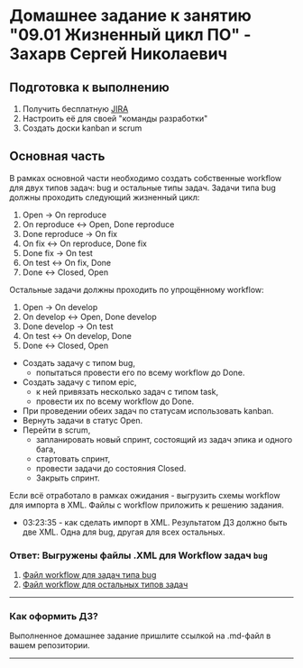 # Домашнее задание к занятию "09.01 Жизненный цикл ПО" - Захарв Сергей Николаевич

## Подготовка к выполнению
1. Получить бесплатную [JIRA](https://www.atlassian.com/ru/software/jira/free)
2. Настроить её для своей "команды разработки"
3. Создать доски kanban и scrum

## Основная часть
В рамках основной части необходимо создать собственные workflow для двух типов задач: bug и остальные типы задач. Задачи типа bug должны проходить следующий жизненный цикл:
1. Open -> On reproduce
2. On reproduce <-> Open, Done reproduce
3. Done reproduce -> On fix
4. On fix <-> On reproduce, Done fix
5. Done fix -> On test
6. On test <-> On fix, Done
7. Done <-> Closed, Open

Остальные задачи должны проходить по упрощённому workflow:
1. Open -> On develop
2. On develop <-> Open, Done develop
3. Done develop -> On test
4. On test <-> On develop, Done
5. Done <-> Closed, Open

* Создать задачу с типом bug, 
  - попытаться провести его по всему workflow до Done. 
* Создать задачу с типом epic, 
  - к ней привязать несколько задач с типом task, 
  - провести их по всему workflow до Done. 
* При проведении обеих задач по статусам использовать kanban. 
* Вернуть задачи в статус Open.
* Перейти в scrum, 
  - запланировать новый спринт, состоящий из задач эпика и одного бага, 
  - стартовать спринт, 
  - провести задачи до состояния Closed. 
  - Закрыть спринт.

Если всё отработало в рамках ожидания - выгрузить схемы workflow для импорта в XML. Файлы с workflow приложить к решению задания.
- 03:23:35 - как сделать импорт в XML. Результатом ДЗ должно быть две XML. Одна для bug, другая для всех остальных.

### Ответ: Выгружены файлы .XML для Workflow задач `bug`

1. [Файл workflow для задач типа bug](/09-ci-01-intro/Files/For_ZSN-1_onl_bug.xml)
2. [Файл workflow для остальных типов задач](/09-ci-01-intro/Files/For_ZSN-1_only-other_tasks.xml)



---

### Как оформить ДЗ?

Выполненное домашнее задание пришлите ссылкой на .md-файл в вашем репозитории.

---
